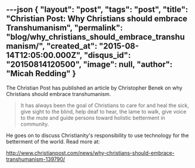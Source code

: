 ---json
{
	"layout": "post",
	"tags": "post",
    "title": "Christian Post: Why Christians should embrace Transhumanism",
    "permalink": "blog/why_christians_should_embrace_transhumanism/",
    "created_at": "2015-08-14T12:05:00.000Z",
    "disqus_id": "20150814120500",
    "image":  null,
    "author": "Micah Redding"
}
---

<p>The Christian Post has published an article by Christopher Benek on why Christians should embrace transhumanism.</p>
<blockquote>
<p>It has always been the goal of Christians to care for and heal the sick, give sight to the blind, help deaf to hear, the lame to walk, give voice to the mute and guide persons toward holistic betterment in community.&nbsp;</p>
</blockquote>

<p>He goes on to discuss Christianity's responsibility to use technology for the betterment of the world. Read more at:</p>
<p><a href="http://www.christianpost.com/news/why-christians-should-embrace-transhumanism-139790/">http://www.christianpost.com/news/why-christians-should-embrace-transhumanism-139790/</a></p>
    
